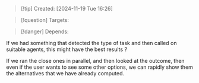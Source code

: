 
>[!tip] Created: [2024-11-19 Tue 16:26]

>[!question] Targets: 

>[!danger] Depends: 

If we had something that detected the type of task and then called on suitable agents, this might have the best results ?

If we ran the close ones in parallel, and then looked at the outcome, then even if the user wants to see some other options, we can rapidly show them the alternatives that we have already computed.